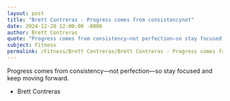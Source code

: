 ```yaml
---
layout: post
title: "Brett Contreras - Progress comes from consistencynot"
date: 2024-12-28 12:00:00 -0000
author: Brett Contreras
quote: "Progress comes from consistency—not perfection—so stay focused and keep moving forward."
subject: Fitness
permalink: /Fitness/Brett Contreras/Brett Contreras - Progress comes from consistencynot
---
```


Progress comes from consistency—not perfection—so stay focused and keep moving forward.

- Brett Contreras
